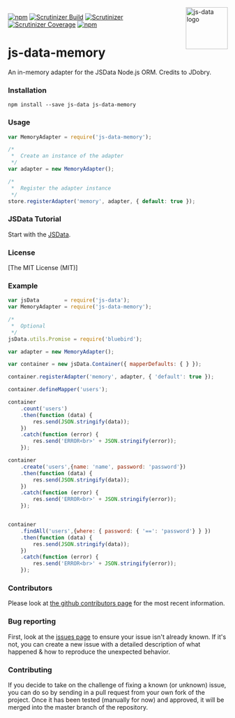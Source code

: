 
<img src="https://raw.githubusercontent.com/js-data/js-data/master/js-data.png" alt="js-data logo" title="js-data" align="right" width="96" height="96" />

[![npm](https://img.shields.io/npm/v/js-data-memory.svg?style=flat-square)](https://npmjs.com/package/js-data-memory/)
[![Scrutinizer Build](https://img.shields.io/scrutinizer/build/g/trackthis/js-data-memory.svg?style=flat-square)](https://scrutinizer-ci.com/g/trackthis/js-data-memory/)
[![Scrutinizer](https://img.shields.io/scrutinizer/g/trackthis/js-data-memory.svg?style=flat-square)](https://scrutinizer-ci.com/g/trackthis/js-data-memory/)
[![Scrutinizer Coverage](https://img.shields.io/scrutinizer/coverage/g/trackthis/js-data-memory.svg?style=flat-square)](https://scrutinizer-ci.com/g/trackthis/js-data-memory/)
[![npm](https://img.shields.io/npm/l/js-data-memory.svg?style=flat-square)](https://npmjs.com/package/js-data-memory/)

# js-data-memory

An in-memory adapter for the JSData Node.js ORM.
Credits to JDobry.

### Installation

    npm install --save js-data js-data-memory

### Usage

```js
var MemoryAdapter = require('js-data-memory');

/*
 *  Create an instance of the adapter
 */
var adapter = new MemoryAdapter();

/*
 *  Register the adapter instance
 */
store.registerAdapter('memory', adapter, { default: true });
```

### JSData Tutorial

Start with the [JSData](http://api.js-data.io/js-data/).

### License

[The MIT License (MIT)]

### Example

```js
var jsData        = require('js-data');
var MemoryAdapter = require('js-data-memory');

/*
 *  Optional
 */
jsData.utils.Promise = require('bluebird');

var adapter = new MemoryAdapter();

var container = new jsData.Container({ mapperDefaults: { } });

container.registerAdapter('memory', adapter, { 'default': true });

container.defineMapper('users');

container
    .count('users')
    .then(function (data) {
        res.send(JSON.stringify(data));
    })
    .catch(function (error) {
        res.send('ERROR<br>' + JSON.stringify(error));
    });

container
    .create('users',{name: 'name', password: 'password'})
    .then(function (data) {
        res.send(JSON.stringify(data));
    })
    .catch(function (error) {
        res.send('ERROR<br>' + JSON.stringify(error));
    });


container
    .findAll('users',{where: { password: { '==': 'password'} } })
    .then(function (data) {
        res.send(JSON.stringify(data));
    })
    .catch(function (error) {
        res.send('ERROR<br>' + JSON.stringify(error));
    });
```

### Contributors

Please look at [the github contributors page](https://github.com/trackthis/js-data-memory/graphs/contributors) for the most recent information.

### Bug reporting

First, look at the [issues page](https://github.com/trackthis/js-data-memory/issues) to ensure your issue isn't already known. If it's not, you can create a new issue with a detailed description of what happened & how to reproduce the unexpected behavior.

### Contributing

If you decide to take on the challenge of fixing a known (or unknown) issue, you can do so by sending in a pull request from your own fork of the project. Once it has been tested (manually for now) and approved, it will be merged into the master branch of the repository.
